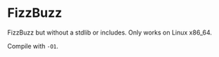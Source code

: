 # FizzBuzz

FizzBuzz but without a stdlib or includes. Only works on Linux x86\_64.

Compile with `-O1`.

